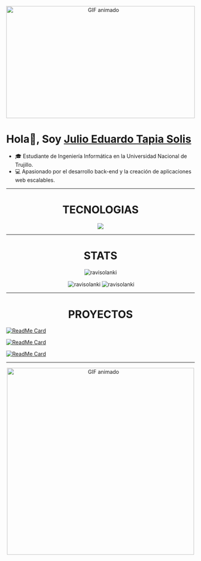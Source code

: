 <p align="center">
  <img src="https://i.gifer.com/xK.gif" alt="GIF animado" width="100%" height="300">
</p>


# Hola👋, Soy [Julio Eduardo Tapia Solis](https://github.com/EduardoTS04)



- 🎓 Estudiante de Ingeniería Informática en la Universidad Nacional de Trujillo.
- 💻 Apasionado por el desarrollo back-end y la creación de aplicaciones web escalables.


---

<h1 align="center">TECNOLOGIAS</h1>

<p align="center">
    <img src="https://skillicons.dev/icons?i=cpp,java,mysql,py,wordpress,vscode,django" />
</p>

---

<h1 align="center">STATS</h1>

<p align="center"> <img src="https://komarev.com/ghpvc/?username=EduardoTS04" alt="ravisolanki" /> </p>

<p align="center">&nbsp;<img align="center" src="https://github-readme-stats.vercel.app/api?username=EduardoTS04&theme=gotham&show_icons=true" alt="ravisolanki" />

<img align="center" src="http://github-readme-streak-stats.herokuapp.com?user=EduardoTS04&theme=gotham&hide_border=true&date_format=M%20j%5B%2C%20Y%5D" alt="ravisolanki" />




---

<h1 align="center">PROYECTOS</h1>

[![ReadMe Card](https://github-readme-stats.vercel.app/api/pin/?username=EduardoTS04&repo=Proyecto_Creacion_de_escena_con_OpenGL&cache_seconds=60)](https://github.com/EduardoTS04/Proyecto_Creacion_de_escena_con_OpenGL)

[![ReadMe Card](https://github-readme-stats.vercel.app/api/pin/?username=EduardoTS04&repo=Red_lan_python&cache_seconds=60)](https://github.com/EduardoTS04/Red_lan_python)

[![ReadMe Card](https://github-readme-stats.vercel.app/api/pin/?username=EduardoTS04&repo=EscenaOpengl2&cache_seconds=60)](https://github.com/EduardoTS04/EscenaOpengl2)


---

<p align="center"><img src="https://i.gifer.com/79Q7.gif" alt="GIF animado" width="500"></p>



